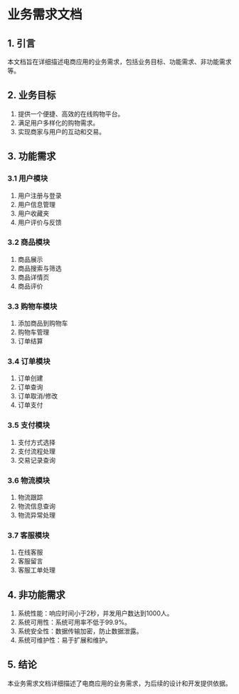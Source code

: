 # 业务需求文档

## 1. 引言

本文档旨在详细描述电商应用的业务需求，包括业务目标、功能需求、非功能需求等。

## 2. 业务目标

1. 提供一个便捷、高效的在线购物平台。
2. 满足用户多样化的购物需求。
3. 实现商家与用户的互动和交易。

## 3. 功能需求

### 3.1 用户模块

1. 用户注册与登录
2. 用户信息管理
3. 用户收藏夹
4. 用户评价与反馈

### 3.2 商品模块

1. 商品展示
2. 商品搜索与筛选
3. 商品详情页
4. 商品评价

### 3.3 购物车模块

1. 添加商品到购物车
2. 购物车管理
3. 订单结算

### 3.4 订单模块

1. 订单创建
2. 订单查询
3. 订单取消/修改
4. 订单支付

### 3.5 支付模块

1. 支付方式选择
2. 支付流程处理
3. 交易记录查询

### 3.6 物流模块

1. 物流跟踪
2. 物流信息查询
3. 物流异常处理

### 3.7 客服模块

1. 在线客服
2. 客服留言
3. 客服工单处理

## 4. 非功能需求

1. 系统性能：响应时间小于2秒，并发用户数达到1000人。
2. 系统可用性：系统可用率不低于99.9%。
3. 系统安全性：数据传输加密，防止数据泄露。
4. 系统可维护性：易于扩展和维护。

## 5. 结论

本业务需求文档详细描述了电商应用的业务需求，为后续的设计和开发提供依据。